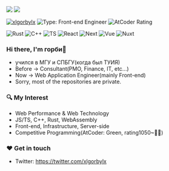 <a href="https://github.com/anuraghazra/github-readme-stats" style="display:inline-block;">
<img style="float:initial;" src="https://github-readme-stats.vercel.app/api?username=xlgorbylx&count_private=true&show_icons=true&theme=react&hide_border=true" />
</a>
<a href="https://github.com/anuraghazra/github-readme-stats" style="display:inline-block;">
<img style="float:initial;" src="https://github-readme-stats.vercel.app/api/top-langs/?username=xlgorbylx&hide_border=true&theme=react&layout=compact" />
</a>

<!-- https://github.com/alexandresanlim/Badges4-README.md-Profile -->

[![xlgorbylx](https://img.shields.io/badge/Twitter-1DA1F2?style=for-the-badge&logo=twitter&logoColor=white)](https://twitter.com/xlgorbylx)
![Type: Front-end Engineer](https://img.shields.io/badge/type-front--end%20engineer-43853d?style=for-the-badge)
![AtCoder Rating](https://img.shields.io/endpoint?style=for-the-badge&label=AtCoder%20Rating&labelColor=2d2d2d&url=https%3A%2F%2Fatcoder-badges.now.sh%2Fapi%2Fatcoder%2Fjson%2Fharold)

![Rust](https://img.shields.io/badge/Rust-000000?style=for-the-badge&logo=rust&logoColor=white)
![C++](https://img.shields.io/badge/C%2B%2B-00599C?style=for-the-badge&logo=c%2B%2B&logoColor=white)
![TS](https://img.shields.io/badge/TypeScript-007ACC?style=for-the-badge&logo=typescript&logoColor=white)
![React](https://img.shields.io/badge/React-20232A?style=for-the-badge&logo=react&logoColor=61DAFB)
![Next](https://img.shields.io/badge/next.js-000000?style=for-the-badge&logo=next-dot-js&logoColor=white)
![Vue](https://img.shields.io/badge/Vue.js-35495E?style=for-the-badge&logo=vue-dot-js&logoColor=4FC08D)
![Nuxt](https://img.shields.io/badge/nuxt.js-00C58E?style=for-the-badge&logo=nuxt-dot-js&logoColor=white)

### Hi there, I'm горби📯

- учился в МГУ и СПБГУ(когда был ТУИЯ)
- Before -> Consultant(PMO, Finance, IT, etc...)
- Now -> Web Application Engineer(mainly Front-end)
- Sorry, most of the repositories are private.

### 🔍 My Interest

- Web Performance & Web Technology
- JS/TS, C++, Rust, WebAssembly
- Front-end, Infrastructure, Server-side
- Competitive Programming(AtCoder: Green, rating1050~💪💪)

### ❤️ Get in touch

- Twitter: https://twitter.com/xlgorbylx

